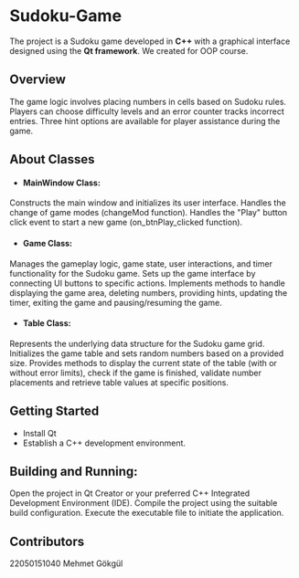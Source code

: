 # Sudoku-Game
The project is a Sudoku game developed in **C++** with a graphical interface designed using the **Qt framework**. We created for OOP course.

## Overview
The game logic involves placing numbers in cells based on Sudoku rules. Players can choose difficulty levels and an error counter tracks incorrect entries. Three hint options are available for player assistance during the game.

## About Classes

- #### MainWindow Class:
Constructs the main window and initializes its user interface.
Handles the change of game modes (changeMod function).
Handles the "Play" button click event to start a new game (on_btnPlay_clicked function).
- #### Game Class:
Manages the gameplay logic, game state, user interactions, and timer functionality for the Sudoku game.
Sets up the game interface by connecting UI buttons to specific actions.
Implements methods to handle displaying the game area, deleting numbers, providing hints, updating the timer, exiting the game and pausing/resuming the game.
- #### Table Class:
Represents the underlying data structure for the Sudoku game grid.
Initializes the game table and sets random numbers based on a provided size.
Provides methods to display the current state of the table (with or without error limits), check if the game is finished, validate number placements and retrieve table values at specific positions.

## Getting Started
- Install Qt 
- Establish a C++ development environment.

## Building and Running:

Open the project in Qt Creator or your preferred C++ Integrated Development Environment (IDE).
Compile the project using the suitable build configuration.
Execute the executable file to initiate the application.

## Contributors
22050151040 Mehmet Gökgül 
